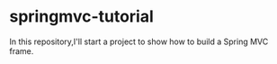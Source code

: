 # springmvc-tutorial
In this repository,I'll start a project to show how to build a Spring MVC frame.  
